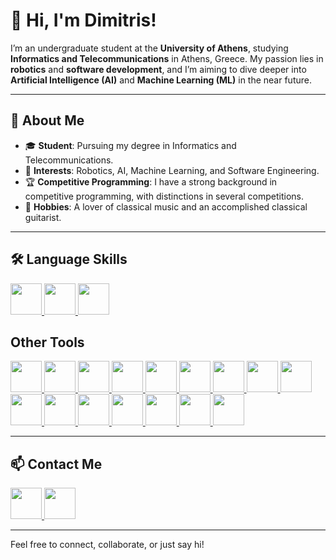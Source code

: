 # 👋 Hi, I'm Dimitris!

I’m an undergraduate student at the **University of Athens**, studying **Informatics and Telecommunications** in Athens, Greece. My passion lies in **robotics** and **software development**, and I’m aiming to dive deeper into **Artificial Intelligence (AI)** and **Machine Learning (ML)** in the near future.

---

## 🌟 About Me

- 🎓 **Student**: Pursuing my degree in Informatics and Telecommunications.  
- 🤖 **Interests**: Robotics, AI, Machine Learning, and Software Engineering.  
- 🏆 **Competitive Programming**: I have a strong background in competitive programming, with distinctions in several competitions.  
- 🎵 **Hobbies**: A lover of classical music and an accomplished classical guitarist.  

---

## 🛠️ Language Skills
<a href="https://www.c-language.org/">
  <img src="https://skillicons.dev/icons?i=c" width="50" height="50" />
</a>
<a href="https://cplusplus.com/">
  <img src="https://skillicons.dev/icons?i=cpp" width="50" height="50" />
</a>
<a href="https://www.python.org">
  <img src="https://skillicons.dev/icons?i=py" width="50" height="50" />
</a>

## Other Tools
<a href="https://www.arduino.cc/">
  <img src="https://skillicons.dev/icons?i=arduino" width="50" height="50" />
</a>
<a href="https://www.raspberrypi.com/">
  <img src="https://skillicons.dev/icons?i=raspberrypi" width="50" height="50" />
</a>
<a href="https://git-scm.com/">
  <img src="https://skillicons.dev/icons?i=git" width="50" height="50" />
</a>
<a href="https://github.com/features/actions">
  <img src="https://skillicons.dev/icons?i=githubactions" width="50" height="50" />
</a>
<a href="https://www.mathworks.com/products/matlab.html">
  <img src="https://skillicons.dev/icons?i=matlab" width="50" height="50" />
</a>
<a href="https://www.mysql.com/">
  <img src="https://skillicons.dev/icons?i=mysql" width="50" height="50" />
</a>
<a href="https://scikit-learn.org/">
  <img src="https://skillicons.dev/icons?i=sklearn" width="50" height="50" />
</a>
<a href="https://replit.com/">
  <img src="https://skillicons.dev/icons?i=replit" width="50" height="50" />
</a>
<a href="https://code.visualstudio.com/">
  <img src="https://skillicons.dev/icons?i=vscode" width="50" height="50" />
</a>
<a href="https://www.latex-project.org/">
  <img src="https://skillicons.dev/icons?i=latex" width="50" height="50" />
</a>
<a href="https://www.markdownguide.org/">
  <img src="https://skillicons.dev/icons?i=md" width="50" height="50" />
</a>
<a href="https://en.wikipedia.org/wiki/Bash_(Unix_shell)">
  <img src="https://skillicons.dev/icons?i=bash" width="50" height="50" />
</a>
<a href="https://www.kali.org/">
  <img src="https://skillicons.dev/icons?i=kali" width="50" height="50" />
</a>
<a href="https://www.debian.org/">
  <img src="https://skillicons.dev/icons?i=debian" width="50" height="50" />
</a>
<a href="https://www.linux.org/">
  <img src="https://skillicons.dev/icons?i=linux" width="50" height="50" />
</a>
<a href="https://www.microsoft.com/en-us/windows">
  <img src="https://skillicons.dev/icons?i=windows" width="50" height="50" />
</a>

---

## 📫 Contact Me

<a href="https://www.linkedin.com/in/andreakis-dimitris">
  <img src="https://skillicons.dev/icons?i=linkedin" width="50" height="50" />
</a>
<a href="mailto:andreakisdimitrios@gmail.com">
  <img src="https://skillicons.dev/icons?i=gmail" width="50" height="50" />
</a>

---

Feel free to connect, collaborate, or just say hi!
